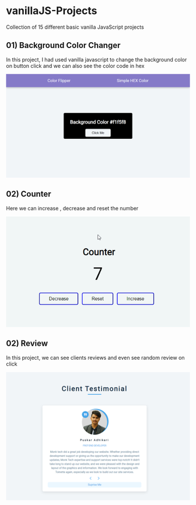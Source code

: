 # vanillaJS-Projects

Collection of 15 different basic vanilla JavaScript projects

## 01) Background Color Changer

<p>In this project, I had used vanilla javascript to change the background color on button click and we can also see the color code in hex</p>
<img src="./img/01.png" alt="project 01" />

## 02) Counter

<p>Here we can increase , decrease and reset the number</p>
<img src="./img/02.png" alt="project 01" />

## 02) Review

<p>In this project, we can see clients reviews and even see random review on click</p>
<img src="./img/03.png" alt="project 01" />
